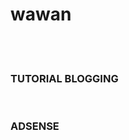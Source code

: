 # wawan<script src="https://cdn.rawgit.com/D-dig/js/gh-pages/sitemap3.js"></script>
<br />
<br />
<h3>
TUTORIAL BLOGGING</h3>
<ul>
<script src="https://www.beritasaham.blogspot.com
/feeds/posts/default/-/Tutorial%20Blogging?orderby=published&amp;alt=json-in-script&amp;callback=startpost&amp;max-results=999"></script></ul>
<br />
<h3>
ADSENSE</h3>
<ul>
<script src="https://www.mastimon.com/feeds/posts/default/-/Adsense?orderby=published&amp;alt=json-in-script&amp;callback=startpost&amp;max-results=999"></script></ul>
<br />
